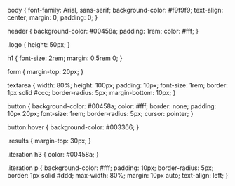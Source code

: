 body {
    font-family: Arial, sans-serif;
    background-color: #f9f9f9;
    text-align: center;
    margin: 0;
    padding: 0;
}

header {
    background-color: #00458a;
    padding: 1rem;
    color: #fff;
}

.logo {
    height: 50px;
}

h1 {
    font-size: 2rem;
    margin: 0.5rem 0;
}

form {
    margin-top: 20px;
}

textarea {
    width: 80%;
    height: 100px;
    padding: 10px;
    font-size: 1rem;
    border: 1px solid #ccc;
    border-radius: 5px;
    margin-bottom: 10px;
}

button {
    background-color: #00458a;
    color: #fff;
    border: none;
    padding: 10px 20px;
    font-size: 1rem;
    border-radius: 5px;
    cursor: pointer;
}

button:hover {
    background-color: #003366;
}

.results {
    margin-top: 30px;
}

.iteration h3 {
    color: #00458a;
}

.iteration p {
    background-color: #fff;
    padding: 10px;
    border-radius: 5px;
    border: 1px solid #ddd;
    max-width: 80%;
    margin: 10px auto;
    text-align: left;
}
